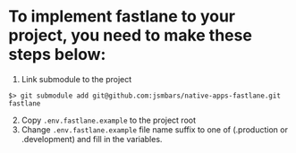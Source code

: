 # To implement fastlane to your project, you need to make these steps below:

1. Link submodule to the project
```
$> git submodule add git@github.com:jsmbars/native-apps-fastlane.git fastlane
```
2. Copy `.env.fastlane.example` to the project root
3. Change `.env.fastlane.example` file name suffix to one of (.production or .development) and fill in the variables.

